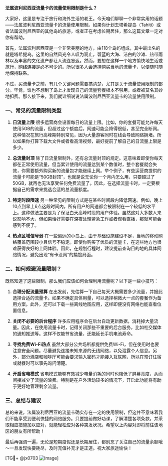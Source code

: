 **法属波利尼西亚流量卡的流量使用限制是什么？**

大家好，这里是专注于旅行和海外生活的老王。今天咱们聊聊一个非常实用的话题——法属波利尼西亚流量卡的流量使用限制。如果你计划去塔希提岛（Tahiti）或者法属波利尼西亚的其他岛屿旅游，或者正在考虑长期居住，那么这篇文章一定对你有帮助。

首先，法属波利尼西亚是一个非常美丽的地方，由118个岛屿组成，其中最出名的就是塔希提岛。这里的自然风光令人叹为观止，碧蓝的大海、洁白的沙滩、热带雨林以及丰富的文化遗产都让人流连忘返。然而，要想在这样一个地方愉快地生活或旅行，网络连接是必不可少的。所以很多人会选择购买当地的流量卡，以便随时随地保持联系。

不过，买流量卡之前，有几个关键问题需要搞清楚，尤其是关于流量使用限制的部分。毕竟，谁也不想到了岛上才发现自己的流量套餐根本不够用，或者被莫名其妙地扣费。那么接下来，我们就详细说说法属波利尼西亚流量卡的流量使用限制。

### 一、常见的流量限制类型

1. **日流量上限**
   很多运营商会设置每日的流量上限。比如，你的套餐可能允许每天使用5GB的流量，但超过这个额度后，网速可能会降得很低，甚至完全断网。这种情况在旅行高峰期特别常见，因为大量游客同时在线会导致网络拥堵。所以如果你打算下载大文件或者看高清视频，最好提前了解自己的日流量上限是多少。

2. **总流量封顶**
   除了日流量限制外，还有总流量封顶的规定。这意味着即使你每天都在正常使用流量，但当累计使用的流量达到某个数值时，整个套餐就会失效，你需要额外购买新的流量包才能继续上网。举个例子，有些运营商提供的流量卡可能是“50GB封顶”，也就是说无论你一个月内怎么用，只要超过了50GB，就再也无法享受任何免费流量了。因此，在选择流量卡时，一定要根据自己的需求来挑选合适的总流量额度。

3. **特定时段限速**
   另一种常见的限制方式是在某些时间段内降低网速。例如，晚上10点到早上6点这段时间内，所有用户的网速都会被限制在一个较低的水平上。这种做法主要是为了保证白天高峰时段的用户体验。虽然这对大多数人来说影响不大，但如果恰好需要在深夜处理紧急工作或者观看直播，那就可能会感到不便了。

4. **热点区域信号弱**
   在一些偏远的小岛上，由于基础设施建设不足，当地的移动网络覆盖范围较小且信号不稳定。即使你购买了优质的流量卡，在这些地方也很难获得良好的上网体验。因此，在规划行程时，建议提前查询目的地的具体网络情况，避免出现“有卡没网”的尴尬局面。

### 二、如何规避流量限制？

既然知道了这些限制，那么我们应该如何合理利用流量呢？以下是一些小技巧：

1. **合理分配流量预算**
   在出发前，先估算一下自己每天大概需要多少流量，并据此选择合适的流量卡。如果不确定具体用量，可以选择稍微大一点的套餐作为备用方案。此外，还可以下载一些离线地图应用，这样即便没有网络也能查看位置信息。

2. **关闭不必要的后台程序**
   许多应用程序会在后台自动更新数据，消耗掉大量流量。因此，在使用流量卡时，记得关闭那些不重要的后台服务，比如社交媒体的通知推送等。这样不仅能节省流量，还能延长手机电池寿命。

3. **寻找免费Wi-Fi热点**
   虽然大部分公共场所都提供免费Wi-Fi，但在使用时也要注意安全问题。尽量避免连接未知来源的无线网络，以免泄露个人信息。另外，部分酒店和咖啡厅可能会要求输入密码才能接入互联网，所以在预订住宿或就餐时可以事先询问清楚。

4. **开启省电模式**
   省电模式能够有效减少电量消耗的同时也降低了屏幕亮度，从而间接减少了流量的浪费。特别是在户外活动较多的情况下，开启此功能将有助于更好地管理剩余流量。

### 三、总结与建议

总的来说，法属波利尼西亚的流量卡确实存在一定的使用限制，但这并不意味着我们不能享受到便利快捷的网络服务。只要提前做好功课，了解清楚各项条款，并采取相应措施加以应对，就能轻松应对各种突发状况。希望以上内容对即将前往该地区的朋友有所帮助！

最后再强调一遍，无论是短期度假还是长期居住，都别忘了关注自己的流量余额哦～一旦发现快要耗尽，及时充值补充才是正道。祝大家旅途愉快！

[TG💪+ @jx0703 ![Image](https://github.com/user-attachments/assets/dbca1d08-cadb-493c-b0ec-ad6f7a83f270)]